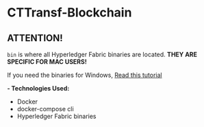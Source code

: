 # CTTransf-Blockchain

## ATTENTION!
`bin` is where all Hyperledger Fabric binaries are located.
**THEY ARE SPECIFIC FOR MAC USERS!**

If you need the binaries for Windows, [Read this tutorial](https://hyperledger-fabric.readthedocs.io/en/release-1.2/install.html)


**- Technologies Used:**

- Docker
- docker-compose cli
- Hyperledger Fabric binaries


